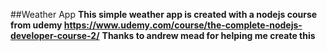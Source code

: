 ##Weather App
**This simple weather app is created with a nodejs course from udemy https://www.udemy.com/course/the-complete-nodejs-developer-course-2/**
**Thanks to andrew mead for helping me create this**

